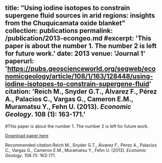 title: "Using iodine isotopes to constrain supergene fluid sources in arid regions: insights from the Chuquicamata oxide blanket"
collection: publications
permalink: /publication/2013-econgeo.md
#excerpt: 'This paper is about the number 1. The number 2 is left for future work.'
date: 2013
venue: 'Journal 1'
paperurl: 'https://pubs.geoscienceworld.org/segweb/economicgeology/article/108/1/163/128448/using-iodine-isotopes-to-constrain-supergene-fluid'
citation: 'Reich M., Snyder G.T., Álvarez F., Pérez A., Palacios C., Vargas G., Cameron E.M., Muramatsu Y., Fehn U. (2013).<i> Economic Geology</i>. 108 (1): 163-171.'
---
#This paper is about the number 1. The number 2 is left for future work.

[Download paper here](http://academicpages.github.io/files/paper1.pdf)

Recommended citation:Reich M., Snyder G.T., Álvarez F., Pérez A., Palacios C., Vargas G., Cameron E.M., Muramatsu Y., Fehn U. (2013).<i> Economic Geology</i>. 108 (1): 163-171.

